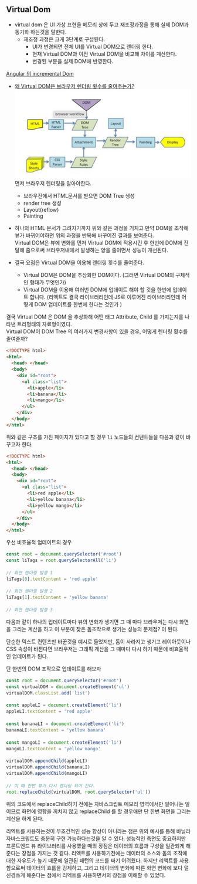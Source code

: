 ## Virtual Dom   
* virtual dom 은 UI 가상 표현을 메모리 상에 두고 재조정과정을 통해 실제 DOM과 동기화 하는것을 말한다.     
    * 재조정 과정은 크게 3단계로 구성된다. 
        * UI가 변경되면 전체 UI를 Virtual DOM으로 렌더링 한다.
        * 현재 Virtual DOM과 이전 Virtual DOM을 비교해 차이를 계산한다.
        * 변경된 부분을 실제 DOM에 반영한다.


[Angular 의 incremental Dom](https://ui.toast.com/weekly-pick/ko_20210819)



* [왜 Virtual DOM은 브라우저 렌더링 횟수를 줄여주는가?](https://www.paduckk-dev.com/development/%EC%99%9C%20Virtual%20DOM%EC%9D%80%20%EB%B8%8C%EB%9D%BC%EC%9A%B0%EC%A0%80%20%EB%A0%8C%EB%8D%94%EB%A7%81%20%ED%9A%9F%EC%88%98%EB%A5%BC%20%EC%A4%84%EC%97%AC%EC%A3%BC%EB%8A%94%EA%B0%80/)
![virtualDom.png](virtualDom.png)      
먼저 브라우저 렌더링을 알아야한다. 
  * 브라우전에서 HTML문서를 받으면 DOM Tree 생성
  * render tree 생성
  * Layout(reflow)
  * Painting   
* 하나의 HTML 문서가 그려지기까지 위와 같은 과정을 거치고 만약 DOM을 조작해 뷰가 바뀌어야하면 위의 과정을 반복해 바꾸어진 결과를 보여준다.    
Virtual DOM은 뷰에 변화를 먼저 Virtual DOM에 적용시킨 후 한번에 DOM에 전달해 줌으로써 브라우저내에서 발생하는 양을 줄이면서 성능이 개선된다.      

* 결국 요점은 Virtual DOM을 이용해 렌더링 횟수를 줄여준다.    
    * Virtual DOM은 DOM을 추상화한 DOM이다. (그러면 Virtual DOM의 구체적인 형태가 무엇인가)
    * Virtual DOM을 이용해 여러번 DOM에 업데이트 해야 할 것을 한번에 업데이트 합니다. (리엑트도 결국 라이브러리인데 JS로 이루어진 라이브러리인데 어떻게 DOM 업데이트를 한번에 한다는 것인가 )
    
결국 Virtual DOM 은 DOM 을 추상화해 어떤 태그 Attribute, Child 를 가지는지를 나타낸 트리형태의 자료형이였다.   
Virtual DOM이 DOM Tree 의 여러가지 변경사항이 있을 경우, 어떻게 렌더링 횟수를 줄여줄까?     

```html
<!DOCTYPE html>
<html>
  <head> </head>
  <body>
    <div id="root">
      <ul class="list">
        <li>apple</li>
        <li>banana</li>
        <li>mango</li>
      </ul>
    </div>
  </body>
</html>
```     
위와 같은 구조를 가진 페이지가 있다고 할 경우 `li` 노드들의 컨텐트들을 다음과 같이 바꾸고자 한다.
```html
<!DOCTYPE html>
<html>
  <head> </head>
  <body>
    <div id="root">
      <ul class="list">
        <li>red apple</li>
        <li>yellow banana</li>
        <li>yellow mango</li>
      </ul>
    </div>
  </body>
</html>
```
우선 비효율적 업데이트의 경우
```javascript
const root = document.querySelector('#root')
const liTags = root.querySelectorAll('li')

// 화면 렌더링 발생 1
liTags[0].textContent = 'red apple'

// 화면 렌더링 발생 2
liTags[1].textContent = 'yellow banana'

// 화면 렌더링 발생 3
```
다음과 같이 하나의 업데이트마다 뷰의 변화가 생기면 그 때 마다 브라우저는 다시 화면을 그리는 계산을 하고 이 부분이 잦은 돔조작으로 생기는 성능의 문제점? 이 된다.      

단순한 텍스트 컨텐츠만 바꾼것을 예시로 들었지만, 돔이 사라지고 생기고 레이아웃이나 CSS 속성이 바뀐다면 브라우저는 그래픽 계산을 그 때마다 다시 하기 때문에 비효율적인 업데이트가 된다.      

단 한번의 DOM 조작으로 업데이트를 해보자 

```javascript
const root = document.querySelector('#root')
const virtualDOM = document.createElement('ul')
virtualDOM.classList.add('list')

const appleLI = document.createElement('li')
appleLI.textContent = 'red apple'

const bananaLI = document.createElement('li')
bananaLI.textContent = 'yellow banana'

const mangoLI = document.createElement('li')
mangoLI.textContent = 'yellow mango'

virtualDOM.appendChild(appleLI)
virtualDOM.appendChild(bananaLI)
virtualDOM.appendChild(mangoLI)

// 이 때 한번 뷰가 다시 렌더링 되어 진다.
root.replaceChild(virtualDOM, root.querySelector('ul'))
```

위의 코드에서 replaceChild하기 전에는 자바스크립트 메모리 영역에서만 일어나는 일이므로 화면에 영향을 끼치지 않고 replaceChild 를 할 경우애만 단 한번 화면을 그리는 계산을 하게 된다.     

리엑트를 사용하는것이 무조건적인 성능 향상이 아니라는 점은 위의 예시를 통해 바닐라 자바스크립트도 충분히 구현 가능하다는것을 알 수 있다. 성능적인 측면도 중요하지만 프론트엔드 뷰 라이브러리를 사용했을 때의 장점은 데이터의 흐름과 구성을 일관되게 해준다는 장점을 가지는 것 같다. 리엑트를 사용하기전에는 데이터의 소스와 돔의 조작에 대한 자유도가 높기 때문에 일관된 패턴의 코드를 짜기 어려웠다. 하지만 리액트를 사용함으로써 데이터의 흐륾을 강제하고, 그리고 데이터의 변화에 따른 화면 변화에 보다 덜 신경쓰게 해준다는 점에서 리엑트를 사용하면서의 장점을 이해할 수 있었다. 
